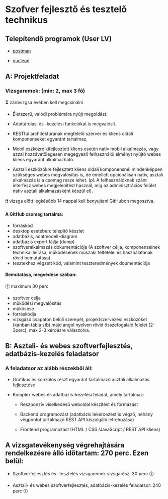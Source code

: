 ## 

# Szofver fejlesztő és tesztelő technikus

## Telepítendő programok (User LV)

- [postman](https://dl.pstmn.io/download/latest/win64)

- [nucleon](https://nucleoapp.com/download/windows/latest)



## A: Projektfeladat

### Vizsgaremek: (min: 2, max 3 fő)

⏳ záróvizgsa évében kell megcsinálni

- Életszerű, valódi problémára nyújt megoldást.

- Adattárolási és -kezelési funkciókat is megvalósít.

- RESTful architektúrának megfelelő szerver és kliens oldali komponenseket egyaránt tartalmaz.

- Mobil eszközre kifejlesztett kliens esetén natív mobil alkalmazás, vagy azzal hozzávetőlegesen megegyező felhasználói élményt nyújtó webes kliens egyaránt alkalmazható.

- Asztali eszközökre fejlesztett kliens oldali komponensnél mindenképpen szükséges webes megvalósítás is, de emellett opcionálisan natív, asztali alkalmazás is a csomag része lehet. (pl. A felhasználóknak szánt interfész webes megjelenítést használ, míg az adminisztrációs felület natív asztali alkalmazásként készül el).

❗❗ vizsga előtt legkésőbb 14 nappal kell benyujtani GitHubon megosztva.

#### A GitHub csomag tartalma:

- forráskód
- desktop esetében: telepítő készlet
- adatbázis, adatmodell-diagram
- adatbázis export fájlja (dump)
- szoftveralkalmazás dokumentációja (A szoftver célja, komponenseinek technikai leírása, működésének műszaki feltételei és használatának rövid bemutatása)
- tesztekhez végzett kód, valamint teszteredmények doumentációja

#### Bemutatása, megvédése szóban:

🕕 maximum 30 perc

- szoftver célja
- működési megvalósítás
- műkösése
- forráskódja
- vizsgázó csapaton belüli szerepét, projektszervezési eszközöket (kanban tábla stb)
  majd angol nyelven rövid összefogalaló felelet (2-3perc), max 2-3 kérdésre válaszolva.



## B: Asztali- és webes szoftverfejlesztés, adatbázis-kezelés feladatsor

### A feladatsor az alább részekből áll:

- Grafikus és konzolos részt egyaránt tartalmazó asztali alkalmazás fejlesztése

- Komplex webes és adatbázis-kezelési feladat, amely tartalmaz:
  
  - Reszponzív viselkedésű weboldal készítést és formázást
  
  - Backend programozást (adatbázis lekérdezést is végző, néhány végpontot tartalmazó REST API kiszolgáló létrehozása)
  
  - Frontend programozást (HTML / CSS /JavaScript / REST API kliens)



## A vizsgatevékenység végrehajtására rendelkezésre álló időtartam: 270 perc. Ezen belül:

- Szoftverfejlesztés és -tesztelés vizsgaremek vizsgarész: 30 perc 🕕

- Asztali- és webes szoftverfejlesztés, adatbázis-kezelés feladatsor: 240 perc 🕕